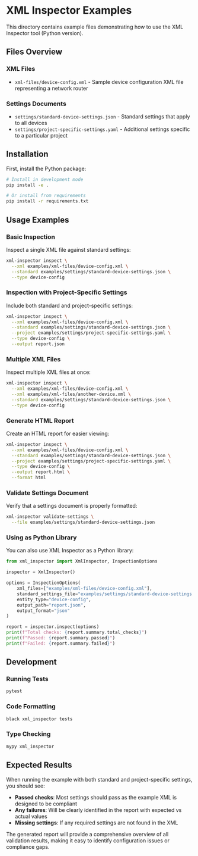 # XML Inspector Examples

This directory contains example files demonstrating how to use the XML Inspector tool (Python version).

## Files Overview

### XML Files
- `xml-files/device-config.xml` - Sample device configuration XML file representing a network router

### Settings Documents
- `settings/standard-device-settings.json` - Standard settings that apply to all devices
- `settings/project-specific-settings.yaml` - Additional settings specific to a particular project

## Installation

First, install the Python package:

```bash
# Install in development mode
pip install -e .

# Or install from requirements
pip install -r requirements.txt
```

## Usage Examples

### Basic Inspection
Inspect a single XML file against standard settings:

```bash
xml-inspector inspect \
  --xml examples/xml-files/device-config.xml \
  --standard examples/settings/standard-device-settings.json \
  --type device-config
```

### Inspection with Project-Specific Settings
Include both standard and project-specific settings:

```bash
xml-inspector inspect \
  --xml examples/xml-files/device-config.xml \
  --standard examples/settings/standard-device-settings.json \
  --project examples/settings/project-specific-settings.yaml \
  --type device-config \
  --output report.json
```

### Multiple XML Files
Inspect multiple XML files at once:

```bash
xml-inspector inspect \
  --xml examples/xml-files/device-config.xml \
  --xml examples/xml-files/another-device.xml \
  --standard examples/settings/standard-device-settings.json \
  --type device-config
```

### Generate HTML Report
Create an HTML report for easier viewing:

```bash
xml-inspector inspect \
  --xml examples/xml-files/device-config.xml \
  --standard examples/settings/standard-device-settings.json \
  --project examples/settings/project-specific-settings.yaml \
  --type device-config \
  --output report.html \
  --format html
```

### Validate Settings Document
Verify that a settings document is properly formatted:

```bash
xml-inspector validate-settings \
  --file examples/settings/standard-device-settings.json
```

### Using as Python Library

You can also use XML Inspector as a Python library:

```python
from xml_inspector import XmlInspector, InspectionOptions

inspector = XmlInspector()

options = InspectionOptions(
    xml_files=["examples/xml-files/device-config.xml"],
    standard_settings_file="examples/settings/standard-device-settings.json",
    entity_type="device-config",
    output_path="report.json",
    output_format="json"
)

report = inspector.inspect(options)
print(f"Total checks: {report.summary.total_checks}")
print(f"Passed: {report.summary.passed}")
print(f"Failed: {report.summary.failed}")
```

## Development

### Running Tests
```bash
pytest
```

### Code Formatting
```bash
black xml_inspector tests
```

### Type Checking
```bash
mypy xml_inspector
```

## Expected Results

When running the example with both standard and project-specific settings, you should see:
- **Passed checks**: Most settings should pass as the example XML is designed to be compliant
- **Any failures**: Will be clearly identified in the report with expected vs actual values
- **Missing settings**: If any required settings are not found in the XML

The generated report will provide a comprehensive overview of all validation results, making it easy to identify configuration issues or compliance gaps.